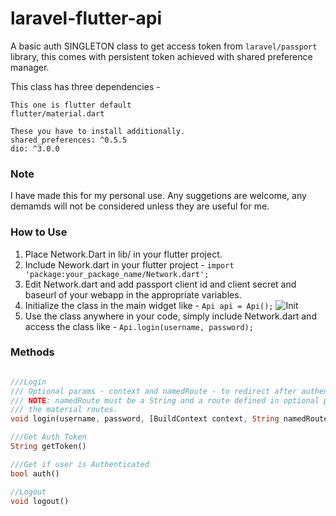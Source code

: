# laravel-flutter-api
A basic auth SINGLETON class to get access token from `laravel/passport` library, this comes with persistent token achieved with shared preference manager.

This class has three dependencies - 

```
This one is flutter default
flutter/material.dart

These you have to install additionally.
shared_preferences: ^0.5.5
dio: ^3.0.0
```
### Note
I have made this for my personal use. Any suggetions are welcome, any demamds will not be considered unless they are useful for me.

### How to Use
1. Place Network.Dart in lib/ in your flutter project.
2. Include Nework.dart in your flutter project - `import 'package:your_package_name/Network.dart';`
3. Edit Network.dart and add passport client id and client secret and baseurl of your webapp in the appropriate variables.
4. Initialize the class in the main widget like - `Api api = Api();`
![Init](https://i.ibb.co/tsw3zDN/image.png)
5. Use the class anywhere in your code, simply include Network.dart and access the class like - `Api.login(username, password);`

### Methods
```dart

///Login
/// Optional params - context and namedRoute - to redirect after authentication
/// NOTE: namedRoute must be a String and a route defined in optional parameter of MaterialApp && Login must be done after specifying
/// the material routes.
void login(username, password, [BuildContext context, String namedRoute])

///Get Auth Token
String getToken()

///Get if user is Authenticated
bool auth()

//Logout
void logout()
```
